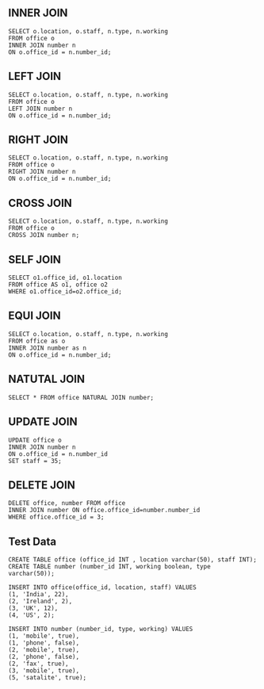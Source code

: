 ## INNER JOIN
```mysql
SELECT o.location, o.staff, n.type, n.working    
FROM office o   
INNER JOIN number n    
ON o.office_id = n.number_id; 
```

## LEFT JOIN
```mysql
SELECT o.location, o.staff, n.type, n.working    
FROM office o   
LEFT JOIN number n    
ON o.office_id = n.number_id; 
```

## RIGHT JOIN
```mysql
SELECT o.location, o.staff, n.type, n.working    
FROM office o   
RIGHT JOIN number n    
ON o.office_id = n.number_id; 
```

## CROSS JOIN
```mysql
SELECT o.location, o.staff, n.type, n.working 
FROM office o  
CROSS JOIN number n;
```

## SELF JOIN
```mysql
SELECT o1.office_id, o1.location
FROM office AS o1, office o2  
WHERE o1.office_id=o2.office_id;
```

## EQUI JOIN
```mysql
SELECT o.location, o.staff, n.type, n.working
FROM office as o   
INNER JOIN number as n    
ON o.office_id = n.number_id;
```

## NATUTAL JOIN
```mysql
SELECT * FROM office NATURAL JOIN number; 
```

## UPDATE JOIN
```mysql
UPDATE office o
INNER JOIN number n 
ON o.office_id = n.number_id  
SET staff = 35;
```

## DELETE JOIN
```mysql
DELETE office, number FROM office
INNER JOIN number ON office.office_id=number.number_id
WHERE office.office_id = 3; 
```

## Test Data
```mysql
CREATE TABLE office (office_id INT , location varchar(50), staff INT);  
CREATE TABLE number (number_id INT, working boolean, type varchar(50)); 

INSERT INTO office(office_id, location, staff) VALUES  
(1, 'India', 22),  
(2, 'Ireland', 2), 
(3, 'UK', 12),
(4, 'US', 2); 

INSERT INTO number (number_id, type, working) VALUES  
(1, 'mobile', true),  
(1, 'phone', false),  
(2, 'mobile', true),  
(2, 'phone', false),  
(2, 'fax', true),
(3, 'mobile', true),
(5, 'satalite', true);
```